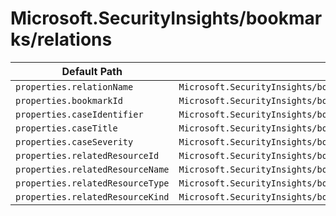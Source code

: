# Microsoft.SecurityInsights/bookmarks/relations

| Default Path | Alias |
|---|---|
| `properties.relationName` | `Microsoft.SecurityInsights/bookmarks/relations/relationName` |
| `properties.bookmarkId` | `Microsoft.SecurityInsights/bookmarks/relations/bookmarkId` |
| `properties.caseIdentifier` | `Microsoft.SecurityInsights/bookmarks/relations/caseIdentifier` |
| `properties.caseTitle` | `Microsoft.SecurityInsights/bookmarks/relations/caseTitle` |
| `properties.caseSeverity` | `Microsoft.SecurityInsights/bookmarks/relations/caseSeverity` |
| `properties.relatedResourceId` | `Microsoft.SecurityInsights/bookmarks/relations/relatedResourceId` |
| `properties.relatedResourceName` | `Microsoft.SecurityInsights/bookmarks/relations/relatedResourceName` |
| `properties.relatedResourceType` | `Microsoft.SecurityInsights/bookmarks/relations/relatedResourceType` |
| `properties.relatedResourceKind` | `Microsoft.SecurityInsights/bookmarks/relations/relatedResourceKind` |

